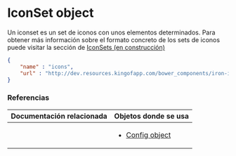 # IconSet object

Un iconset es un set de iconos con unos elementos determinados. Para obtener más información sobre el formato concreto de los sets de iconos puede visitar la sección de [IconSets (en construcción)]()

```json
{
    "name" : "icons",
    "url" : "http://dev.resources.kingofapp.com/bower_components/iron-icons/iron-icons.html"
}
```
### Referencias
Documentación relacionada | Objetos donde se usa
--------------------------|--------------------------
<ul></ul> | <ul><li>[Config object](https://github.com/KingofApp/New-Documentation/blob/master/spanish/advance/objects/config-object.md)</li></ul>
